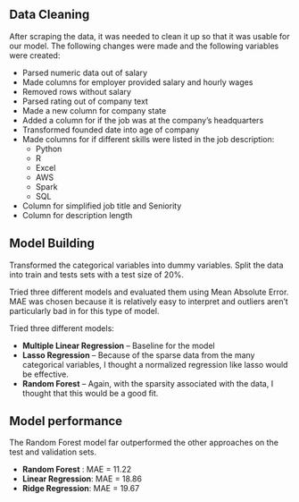 ## Data Cleaning
After scraping the data, it was needed to clean it up so that it was usable for our model. The following changes were made and the following variables were created:

*	Parsed numeric data out of salary 
*	Made columns for employer provided salary and hourly wages 
*	Removed rows without salary 
*	Parsed rating out of company text 
*	Made a new column for company state 
*	Added a column for if the job was at the company’s headquarters 
*	Transformed founded date into age of company 
*	Made columns for if different skills were listed in the job description:
    * Python  
    * R  
    * Excel  
    * AWS  
    * Spark 
    * SQL
*	Column for simplified job title and Seniority 
*	Column for description length 

## Model Building 

Transformed the categorical variables into dummy variables. Split the data into train and tests sets with a test size of 20%.   

Tried three different models and evaluated them using Mean Absolute Error. MAE was chosen because it is relatively easy to interpret and outliers aren’t particularly bad in for this type of model.   

Tried three different models:
*	**Multiple Linear Regression** – Baseline for the model
*	**Lasso Regression** – Because of the sparse data from the many categorical variables, I thought a normalized regression like lasso would be effective.
*	**Random Forest** – Again, with the sparsity associated with the data, I thought that this would be a good fit. 

## Model performance
The Random Forest model far outperformed the other approaches on the test and validation sets. 
*	**Random Forest** : MAE = 11.22
*	**Linear Regression**: MAE = 18.86
*	**Ridge Regression**: MAE = 19.67